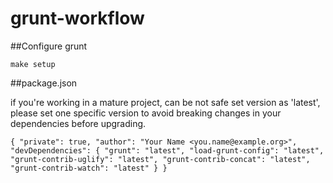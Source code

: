 grunt-workflow
==============

##Configure grunt

`make setup`

##package.json

if you're working in a mature project, can be not safe set version as 'latest',
please set one specific version to avoid breaking changes in your dependencies
before upgrading.


`
{
  "private": true,
  "author": "Your Name <you.name@example.org>",
  "devDependencies": {
    "grunt": "latest",
    "load-grunt-config": "latest",
    "grunt-contrib-uglify": "latest",
    "grunt-contrib-concat": "latest",
    "grunt-contrib-watch": "latest"
  }
}
`
